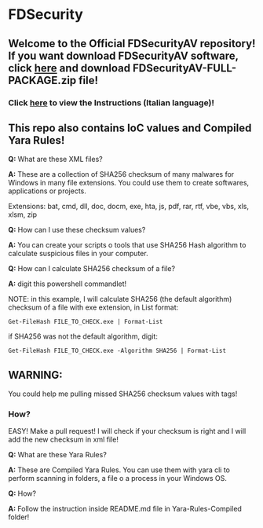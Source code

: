 # FDSecurity

## Welcome to the Official FDSecurityAV repository! If you want download FDSecurityAV software, click <a href="https://github.com/FabioDefilippo/fdsecurity/tree/main/FDSecurityAV">here</a> and download FDSecurityAV-FULL-PACKAGE.zip file!

### Click <a href="https://www.youtube.com/watch?v=-Bzcot3mmYI&pp=ygUKZmRzZWN1cml0eQ%3D%3D">here</a> to view the Instructions (Italian language)!

</hr>

## This repo also contains IoC values and Compiled Yara Rules!

<strong>Q:</strong> What are these XML files?

<strong>A:</strong> These are a collection of SHA256 checksum of many malwares for Windows in many file extensions. You could use them to create softwares, applications or projects.

Extensions: bat, cmd, dll, doc, docm, exe, hta, js, pdf, rar, rtf, vbe, vbs, xls, xlsm, zip

<strong>Q:</strong> How can I use these checksum values?

<strong>A:</strong> You can create your scripts o tools that use SHA256 Hash algorithm to calculate suspicious files in your computer.

<strong>Q:</strong> How can I calculate SHA256 checksum of a file?

<strong>A:</strong> digit this powershell commandlet!

NOTE: in this example, I will calculate SHA256 (the default algorithm) checksum of a file with exe extension, in List format:

```
Get-FileHash FILE_TO_CHECK.exe | Format-List
```
if SHA256 was not the default algorithm, digit:

```
Get-FileHash FILE_TO_CHECK.exe -Algorithm SHA256 | Format-List
```

## WARNING:

You could help me pulling missed SHA256 checksum values with tags!

### How?

EASY! Make a pull request! I will check if your checksum is right and I will add the new checksum in xml file!

<strong>Q:</strong> What are these Yara Rules?

<strong>A:</strong> These are Compiled Yara Rules. You can use them with yara cli to perform scanning in folders, a file o a process in your Windows OS.

<strong>Q:</strong> How?

<strong>A:</strong> Follow the instruction inside README.md file in Yara-Rules-Compiled folder!
